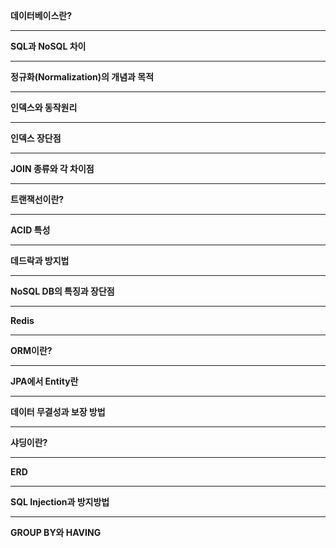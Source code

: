 **데이터베이스란?**

---
**SQL과 NoSQL 차이**

---
**정규화(Normalization)의 개념과 목적**

---
**인덱스와 동작원리**

---
**인덱스 장단점**

---
**JOIN 종류와 각 차이점**

---
**트랜잭선이란?**

---
**ACID 특성**

---
**데드락과 방지법**

---
**NoSQL DB의 특징과 장단점**

---
**Redis**

---
**ORM이란?**

---
**JPA에서 Entity란**

---
**데이터 무결성과 보장 방법**

---
**샤딩이란?**

---
**ERD**

---
**SQL Injection과 방지방법**

---
**GROUP BY와 HAVING**